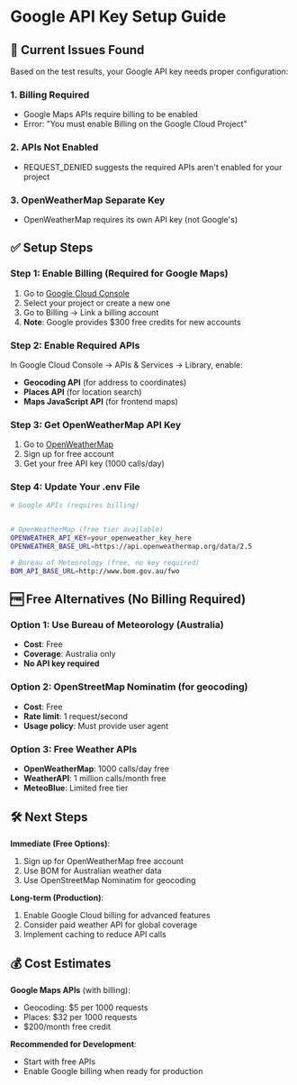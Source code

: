# Google API Key Setup Guide

## 🚨 Current Issues Found

Based on the test results, your Google API key needs proper configuration:

### 1. **Billing Required** 
- Google Maps APIs require billing to be enabled
- Error: "You must enable Billing on the Google Cloud Project"

### 2. **APIs Not Enabled**
- REQUEST_DENIED suggests the required APIs aren't enabled for your project

### 3. **OpenWeatherMap Separate Key**
- OpenWeatherMap requires its own API key (not Google's)

## ✅ Setup Steps

### Step 1: Enable Billing (Required for Google Maps)
1. Go to [Google Cloud Console](https://console.cloud.google.com)
2. Select your project or create a new one
3. Go to Billing → Link a billing account
4. **Note**: Google provides $300 free credits for new accounts

### Step 2: Enable Required APIs
In Google Cloud Console → APIs & Services → Library, enable:
- **Geocoding API** (for address to coordinates)
- **Places API** (for location search)
- **Maps JavaScript API** (for frontend maps)

### Step 3: Get OpenWeatherMap API Key
1. Go to [OpenWeatherMap](https://openweathermap.org/api)
2. Sign up for free account
3. Get your free API key (1000 calls/day)

### Step 4: Update Your .env File
```bash
# Google APIs (requires billing)


# OpenWeatherMap (free tier available)
OPENWEATHER_API_KEY=your_openweather_key_here
OPENWEATHER_BASE_URL=https://api.openweathermap.org/data/2.5

# Bureau of Meteorology (free, no key required)
BOM_API_BASE_URL=http://www.bom.gov.au/fwo
```

## 🆓 Free Alternatives (No Billing Required)

### Option 1: Use Bureau of Meteorology (Australia)
- **Cost**: Free
- **Coverage**: Australia only
- **No API key required**

### Option 2: OpenStreetMap Nominatim (for geocoding)
- **Cost**: Free
- **Rate limit**: 1 request/second
- **Usage policy**: Must provide user agent

### Option 3: Free Weather APIs
- **OpenWeatherMap**: 1000 calls/day free
- **WeatherAPI**: 1 million calls/month free
- **MeteoBlue**: Limited free tier

## 🛠️ Next Steps

**Immediate (Free Options)**:
1. Sign up for OpenWeatherMap free account
2. Use BOM for Australian weather data
3. Use OpenStreetMap Nominatim for geocoding

**Long-term (Production)**:
1. Enable Google Cloud billing for advanced features
2. Consider paid weather API for global coverage
3. Implement caching to reduce API calls

## 💰 Cost Estimates

**Google Maps APIs** (with billing):
- Geocoding: $5 per 1000 requests
- Places: $32 per 1000 requests
- $200/month free credit

**Recommended for Development**:
- Start with free APIs
- Enable Google billing when ready for production
